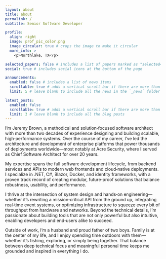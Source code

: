 ```yaml
---
layout: about
title: about
permalink: /
subtitle: Senior Software Developer

profile:
  align: right
  image: prof_pic_color.png
  image_circular: true # crops the image to make it circular
  more_info: >
    <p>Northlake, TX</p>

selected_papers: false # includes a list of papers marked as "selected={true}"
social: true # includes social icons at the bottom of the page

announcements:
  enabled: false # includes a list of news items
  scrollable: true # adds a vertical scroll bar if there are more than 3 news items
  limit: 5 # leave blank to include all the news in the `_news` folder

latest_posts:
  enabled: false
  scrollable: true # adds a vertical scroll bar if there are more than 3 new posts items
  limit: 3 # leave blank to include all the blog posts
---
```


I’m Jeremy Brown, a methodical and solution‑focused software architect with more than two decades of experience designing and building scalable, high‑performance systems. Over the course of my career, I’ve led the architecture and development of enterprise platforms that power thousands of deployments worldwide—most notably at Acre Security, where I served as Chief Software Architect for over 20 years.

My expertise spans the full software development lifecycle, from backend services and APIs to modern web frontends and cloud‑native deployments. I specialize in .NET, C#, Blazor, Docker, and identity frameworks, with a proven track record of creating modular, future‑proof solutions that balance robustness, usability, and performance.

I thrive at the intersection of system design and hands‑on engineering—whether it’s rewriting a mission‑critical API from the ground up, integrating real‑time event systems, or optimizing infrastructure to squeeze every bit of throughput from hardware and networks. Beyond the technical details, I’m passionate about building tools that are not only powerful but also intuitive, enabling developers and end‑users alike to succeed.

Outside of work, I’m a husband and proud father of two boys. Family is at the center of my life, and I enjoy spending time outdoors with them—whether it’s fishing, exploring, or simply being together. That balance between deep technical focus and meaningful personal time keeps me grounded and inspired in everything I do.

